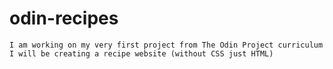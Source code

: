 # odin-recipes
    I am working on my very first project from The Odin Project curriculum 
    I will be creating a recipe website (without CSS just HTML)